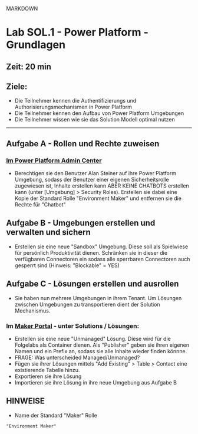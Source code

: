 MARKDOWN

# Lab SOL.1 - Power Platform - Grundlagen

## Zeit: 20 min

## Ziele: 
- Die Teilnehmer kennen die Authentifizierungs und Authorisierungsmechanismen in Power Platform
- Die Teilnehmer kennen den Aufbau von Power Platform Umgebungen
- Die Teilnehmer wissen wie sie das Solution Modell optimal nutzen
---
## Aufgabe A - Rollen und Rechte zuweisen

### [Im Power Platform Admin Center](https://admin.powerplatform.microsoft.com/home)
- Berechtigen sie den Benutzer Alan Steiner auf ihre Power Platform Umgebung, sodass der Benutzer einer eigenen Sicherheitsrolle zugewiesen ist, Inhalte erstellen kann ABER KEINE CHATBOTS erstellen kann (unter [Umgebung] > Security Roles).
Erstellen sie dabei eine Kopie der Standard Rolle "Environment Maker" und entfernen sie die Rechte für "Chatbot"

## Aufgabe B - Umgebungen erstellen und verwalten und sichern
- Erstellen sie eine neue "Sandbox" Umgebung. Diese soll als Spielwiese für persönlich Produktivität dienen. Schränken sie in dieser die verfügbaren Connectoren ein sodass alle sperrbaren Connectoren auch gesperrt sind (Hinweis: "Blockable" = YES)

## Aufgabe C - Lösungen erstellen und ausrollen

- Sie haben nun mehrere Umgebungen in ihrem Tenant. Um Lösungen zwischen Umgebungen zu transportieren dient der Solution Mechanismus.
### Im [Maker Portal](make.powerapps.com) - unter Solutions / Lösungen:
- Erstellen sie eine neue "Unmanaged" Lösung. Diese wird für die Folgelabs als Container dienen. Als "Publisher" geben sie ihren eigenen Namen und ein Prefix an, sodass sie alle Inhalte wieder finden könnne.
- FRAGE: Was unterscheided Managed/Unmanaged? 
- Fügen sie ihrer Lösungen mittels "Add Existing" > Table > Contact eine existierende Tabelle hinzu.
- Exportieren sie ihre Lösung
- Importieren sie ihre Lösung in ihre neue Umgebung aus Aufgabe B

## HINWEISE

- Name der Standard "Maker" Rolle
```
"Environment Maker"
```
